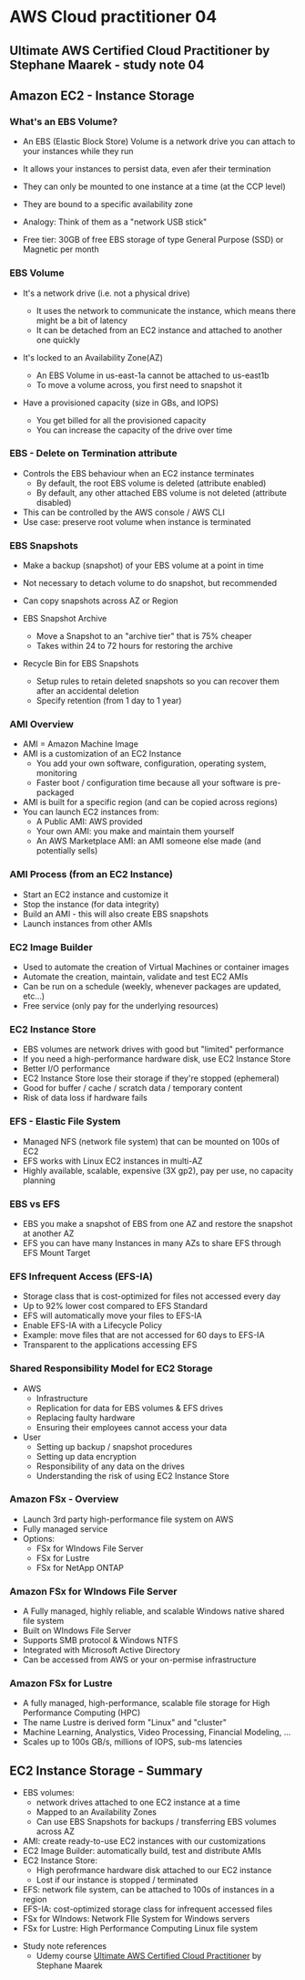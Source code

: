 # AWS Cloud practitioner 04

## Ultimate AWS Certified Cloud Practitioner by Stephane Maarek - study note 04

## Amazon EC2 - Instance Storage

### What's an EBS Volume?
* An EBS (Elastic Block Store) Volume is a network drive you can attach to your instances while they run
* It allows your instances to persist data, even afer their termination
* They can only be mounted to one instance at a time (at the CCP level)
* They are bound to a specific availability zone  

* Analogy: Think of them as a "network USB stick"
* Free tier: 30GB of free EBS storage of type General Purpose (SSD) or Magnetic per month

### EBS Volume
* It's a network drive (i.e. not a physical drive)
  * It uses the network to communicate the instance, which means there might be a bit of latency
  * It can be detached from an EC2 instance and attached to another one quickly

* It's locked to an Availability Zone(AZ)
  * An EBS Volume in us-east-1a cannot be attached to us-east1b
  * To move a volume across, you first need to snapshot it

* Have a provisioned capacity (size in GBs, and IOPS)
  * You get billed for all the provisioned capacity
  * You can increase the capacity of the drive over time

### EBS - Delete on Termination attribute
* Controls the EBS behaviour when an EC2 instance terminates
  * By default, the root EBS volume is deleted (attribute enabled)
  * By default, any other attached EBS volume is not deleted (attribute disabled)
* This can be controlled by the AWS console / AWS CLI
* Use case: preserve root volume when instance is terminated

### EBS Snapshots
* Make a backup (snapshot) of your EBS volume at a point in time
* Not necessary to detach volume to do snapshot, but recommended
* Can copy snapshots across AZ or Region

* EBS Snapshot Archive
  * Move a Snapshot to an "archive tier" that is 75% cheaper
  * Takes within 24 to 72 hours for restoring the archive  

* Recycle Bin for EBS Snapshots
  * Setup rules to retain deleted snapshots so you can recover them after an accidental deletion
  * Specify retention (from 1 day to 1 year)

### AMI Overview
* AMI = Amazon Machine Image
* AMI is a customization of an EC2 Instance
  * You add your own software, configuration, operating system, monitoring
  * Faster boot / configuration time because all your software is pre-packaged
* AMI is built for a specific region (and can be copied across regions)
* You can launch EC2 instances from:
  * A Public AMI: AWS provided
  * Your own AMI: you make and maintain them yourself
  * An AWS Marketplace AMI: an AMI someone else made (and potentially sells)

### AMI Process (from an EC2 Instance)
* Start an EC2 instance and customize it
* Stop the instance (for data integrity)
* Build an AMI - this will also create EBS snapshots
* Launch instances from other AMIs

### EC2 Image Builder
* Used to automate the creation of Virtual Machines or container images
* Automate the creation, maintain, validate and test EC2 AMIs
* Can be run on a schedule (weekly, whenever packages are updated, etc...)
* Free service (only pay for the underlying resources)

### EC2 Instance Store
* EBS volumes are network drives with good but "limited" performance
* If you need a high-performance hardware disk, use EC2 Instance Store
* Better I/O performance
* EC2 Instance Store lose their storage if they're stopped (ephemeral)
* Good for buffer / cache / scratch data / temporary content
* Risk of data loss if hardware fails

### EFS - Elastic File System
* Managed NFS (network file system) that can be mounted on 100s of EC2
* EFS works with Linux EC2 instances in multi-AZ
* Highly available, scalable, expensive (3X gp2), pay per use, no capacity planning

### EBS vs EFS
* EBS you make a snapshot of EBS from one AZ and restore the snapshot at another AZ
* EFS you can have many Instances in many AZs to share EFS through EFS Mount Target

### EFS Infrequent Access (EFS-IA)
* Storage class that is cost-optimized for files not accessed every day
* Up to 92% lower cost compared to EFS Standard
* EFS will automatically move your files to EFS-IA
* Enable EFS-IA with a Lifecycle Policy
* Example: move files that are not accessed for 60 days to EFS-IA
* Transparent to the applications accessing EFS

### Shared Responsibility Model for EC2 Storage
* AWS
  * Infrastructure
  * Replication for data for EBS volumes & EFS drives
  * Replacing faulty hardware
  * Ensuring their employees cannot access your data
* User
  * Setting up backup / snapshot procedures
  * Setting up data encryption
  * Responsibility of any data on the drives
  * Understanding the risk of using EC2 Instance Store

### Amazon FSx - Overview
* Launch 3rd party high-performance file system on AWS
* Fully managed service
* Options:
  * FSx for WIndows File Server
  * FSx for Lustre
  * FSx for NetApp ONTAP

### Amazon FSx for WIndows File Server
* A Fully managed, highly reliable, and scalable Windows native shared file system
* Built on WIndows File Server
* Supports SMB protocol & Windows NTFS
* Integrated with Microsoft Active Directory
* Can be accessed from AWS or your on-permise infrastructure

### Amazon FSx for Lustre
* A fully managed, high-performance, scalable file storage for High Performance Computing (HPC)
* The name Lustre is derived form "Linux" and "cluster"
* Machine Learning, Analystics, Video Processing, Financial Modeling, ...
* Scales up to 100s GB/s, millions of IOPS, sub-ms latencies

## EC2 Instance Storage - Summary
* EBS volumes:
  * network drives attached to one EC2 instance at a time
  * Mapped to an Availability Zones
  * Can use EBS Snapshots for backups / transferring EBS volumes across AZ
* AMI: create ready-to-use EC2 instances with our customizations
* EC2 Image Builder: automatically build, test and distribute AMIs
* EC2 Instance Store:
  * High perofrmance hardware disk attached to our EC2 instance
  * Lost if our instance is stopped / terminated
* EFS: network file system, can be attached to 100s of instances in a region
* EFS-IA: cost-optimized storage class for infrequent accessed files
* FSx for WIndows: Network FIle System for Windows servers
* FSx for Lustre: High Performance Computing Linux file system


- Study note references
  - Udemy course [Ultimate AWS Certified Cloud Practitioner](https://www.udemy.com/course/aws-certified-cloud-practitioner-new/) by Stephane Maarek
